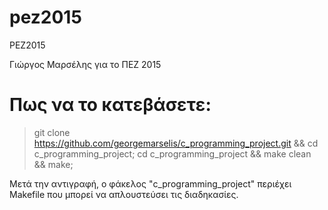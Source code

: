# pez2015
PEZ2015

Γιώργος Μαρσέλης για το ΠΕΖ 2015

# Πως να το κατεβάσετε:

> git clone https://github.com/georgemarselis/c_programming_project.git && cd 
c_programming_project; cd c_programming_project && make clean && make;

Μετά την αντιγραφή, ο φάκελος "c_programming_project" περιέχει Makefile
που μπορεί να απλουστεύσει τις διαδηκασίες.